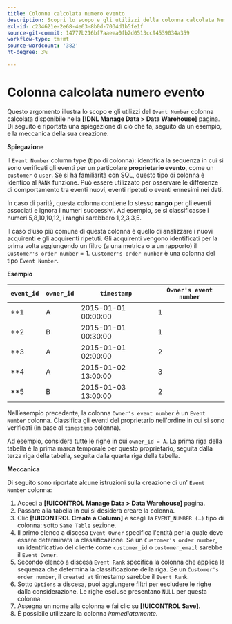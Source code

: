 ```yaml
---
title: Colonna calcolata numero evento
description: Scopri lo scopo e gli utilizzi della colonna calcolata Numero evento.
exl-id: c234621e-2e68-4e63-8b0d-7034d1b5fe1f
source-git-commit: 14777b216bf7aaeea0fb2d0513cc94539034a359
workflow-type: tm+mt
source-wordcount: '382'
ht-degree: 3%

---
```


# Colonna calcolata numero evento

Questo argomento illustra lo scopo e gli utilizzi del `Event Number` colonna calcolata disponibile nella **[!DNL Manage Data > Data Warehouse]** pagina. Di seguito è riportata una spiegazione di ciò che fa, seguito da un esempio, e la meccanica della sua creazione.

**Spiegazione**

Il `Event Number` column type (tipo di colonna): identifica la sequenza in cui si sono verificati gli eventi per un particolare **proprietario evento**, come un `customer` o `user`. Se si ha familiarità con SQL, questo tipo di colonna è identico al `RANK` funzione. Può essere utilizzato per osservare le differenze di comportamento tra eventi nuovi, eventi ripetuti o eventi ennesimi nei dati.

In caso di parità, questa colonna contiene lo stesso **rango** per gli eventi associati e ignora i numeri successivi. Ad esempio, se si classificasse i numeri 5,8,10,10,12, i ranghi sarebbero 1,2,3,3,5.

Il caso d’uso più comune di questa colonna è quello di analizzare i nuovi acquirenti e gli acquirenti ripetuti. Gli acquirenti vengono identificati per la prima volta aggiungendo un filtro (a una metrica o a un rapporto) il `Customer's order number` = 1. `Customer's order number` è una colonna del tipo `Event Number`.

**Esempio**

| **`event_id`** | **`owner_id`** | **`timestamp`** | **`Owner's event number`** |
|--- |--- |--- |--- |
| **1 | A | 2015-01-01 00:00:00 | 1 |
| **2 | B | 2015-01-01 00:30:00 | 1 |
| **3 | A | 2015-01-01 02:00:00 | 2 |
| **4 | A | 2015-01-02 13:00:00 | 3 |
| **5 | B | 2015-01-03 13:00:00 | 2 |

Nell’esempio precedente, la colonna `Owner's event number` è un `Event Number` colonna. Classifica gli eventi del proprietario nell&#39;ordine in cui si sono verificati (in base al `timestamp` colonna).

Ad esempio, considera tutte le righe in cui `owner_id = A`. La prima riga della tabella è la prima marca temporale per questo proprietario, seguita dalla terza riga della tabella, seguita dalla quarta riga della tabella.

**Meccanica**

Di seguito sono riportate alcune istruzioni sulla creazione di un’ `Event Number` colonna:

1. Accedi a **[!UICONTROL Manage Data > Data Warehouse]** pagina.
1. Passare alla tabella in cui si desidera creare la colonna.
1. Clic **[!UICONTROL Create a Column]** e scegli la `EVENT_NUMBER (…)` tipo di colonna: sotto `Same Table` sezione.
1. Il primo elenco a discesa `Event Owner` specifica l&#39;entità per la quale deve essere determinata la classificazione. Se un `Customer's order number`, un identificativo del cliente come `customer_id` o `customer_email` sarebbe il `Event Owner`.
1. Secondo elenco a discesa `Event Rank` specifica la colonna che applica la sequenza che determina la classificazione della riga. Se un `Customer's order number`, il `created_at` timestamp sarebbe il `Event Rank`.
1. Sotto `Options` a discesa, puoi aggiungere filtri per escludere le righe dalla considerazione. Le righe escluse presentano `NULL` per questa colonna.
1. Assegna un nome alla colonna e fai clic su **[!UICONTROL Save]**.
1. È possibile utilizzare la colonna _immediatamente._
